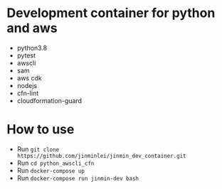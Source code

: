 # Development container for python and aws
- python3.8
- pytest
- awscli
- sam
- aws cdk
- nodejs
- cfn-lint
- cloudformation-guard

# How to use
- Run ```git clone https://github.com/jinminlei/jinmin_dev_container.git```
- Run ```cd python_awscli_cfn```
- Run 
```docker-compose up```
- Run
```docker-compose run jinmin-dev bash```
